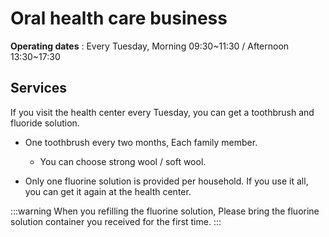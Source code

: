 # Oral health care business

**Operating dates** : Every Tuesday, Morning 09:30~11:30 / Afternoon 13:30~17:30

## Services

If you visit the health center every Tuesday, you can get a toothbrush and fluoride solution.  

- One toothbrush every two months, Each family member.

  - You can choose strong wool / soft wool.
  
- Only one fluorine solution is provided per household. If you use it all, you can get it again at the health center.

:::warning When you refilling the fluorine solution,
Please bring the fluorine solution container you received for the first time.
:::
